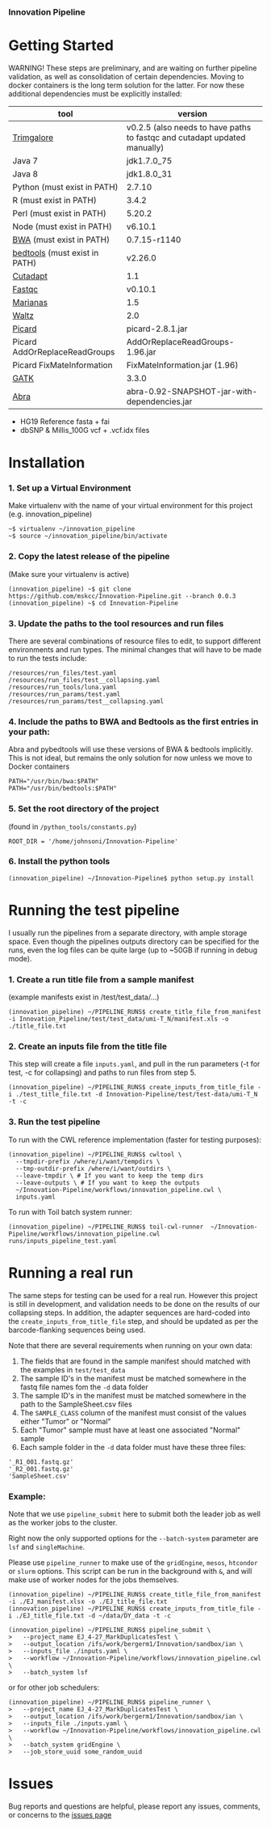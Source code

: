 ### Innovation Pipeline

# Getting Started

WARNING! These steps are preliminary, and are waiting on further pipeline validation, as well as consolidation of certain dependencies. Moving to docker containers is the long term solution for the latter. For now these additional dependencies must be explicitly installed:

| tool | version |
| --- | --- |
| [Trimgalore](https://github.com/FelixKrueger/TrimGalore) | v0.2.5 (also needs to have paths to fastqc and cutadapt updated manually)|
| Java 7 | jdk1.7.0_75 |
| Java 8 | jdk1.8.0_31 |
| Python (must exist in PATH)| 2.7.10 |
| R (must exist in PATH)| 3.4.2 |
| Perl (must exist in PATH)| 5.20.2 |
| Node (must exist in PATH)| v6.10.1 |
| [BWA](https://github.com/lh3/bwa) (must exist in PATH) | 0.7.15-r1140 |
| [bedtools](https://github.com/arq5x/bedtools2) (must exist in PATH) | v2.26.0 |
| [Cutadapt](http://cutadapt.readthedocs.io/en/stable/installation.html) | 1.1 | 
| [Fastqc](https://www.bioinformatics.babraham.ac.uk/projects/fastqc/) | v0.10.1 |
| [Marianas](https://github.com/juberpatel/Marianas) | 1.5 |
| [Waltz](https://github.com/juberpatel/Waltz) | 2.0 |
| [Picard](https://github.com/broadinstitute/picard) | picard-2.8.1.jar |
| Picard AddOrReplaceReadGroups | AddOrReplaceReadGroups-1.96.jar |
| Picard FixMateInformation | FixMateInformation.jar (1.96) |
| [GATK](https://github.com/broadgsa/gatk-protected) | 3.3.0 |
| [Abra](https://github.com/mozack/abra/) | abra-0.92-SNAPSHOT-jar-with-dependencies.jar |

- HG19 Reference fasta + fai
- dbSNP & Millis_100G vcf + .vcf.idx files

# Installation

### 1. Set up a Virtual Environment
Make virtualenv with the name of your virtual environment for this project (e.g. innovation_pipeline)
```
~$ virtualenv ~/innovation_pipeline
~$ source ~/innovation_pipeline/bin/activate
```

### 2. Copy the latest release of the pipeline
(Make sure your virtualenv is active)
```
(innovation_pipeline) ~$ git clone https://github.com/mskcc/Innovation-Pipeline.git --branch 0.0.3
(innovation_pipeline) ~$ cd Innovation-Pipeline
```

### 3. Update the paths to the tool resources and run files
There are several combinations of resource files to edit, to support different environments and run types. The minimal changes that will have to be made to run the tests include:
```
/resources/run_files/test.yaml
/resources/run_files/test__collapsing.yaml
/resources/run_tools/luna.yaml
/resources/run_params/test.yaml
/resources/run_params/test__collapsing.yaml
```

### 4. Include the paths to BWA and Bedtools as the first entries in your path:
Abra and pybedtools will use these versions of BWA & bedtools implicitly.  This is not ideal, but remains the only solution for now unless we move to Docker containers
```
PATH="/usr/bin/bwa:$PATH"
PATH="/usr/bin/bedtools:$PATH"
```

### 5. Set the root directory of the project
(found in `/python_tools/constants.py`)
```
ROOT_DIR = '/home/johnsoni/Innovation-Pipeline'
```

### 6. Install the python tools
```
(innovation_pipeline) ~/Innovation-Pipeline$ python setup.py install
```

# Running the test pipeline

I usually run the pipelines from a separate directory, with ample storage space. Even though the pipelines outputs directory can be specified for the runs, even the log files can be quite large (up to ~50GB if running in debug mode).

### 1. Create a run title file from a sample manifest
(example manifests exist in /test/test_data/...)
```
(innovation_pipeline) ~/PIPELINE_RUNS$ create_title_file_from_manifest -i Innovation_Pipeline/test/test_data/umi-T_N/manifest.xls -o ./title_file.txt
```

### 2. Create an inputs file from the title file
This step will create a file `inputs.yaml`, and pull in the run parameters (-t for test, -c for collapsing) and paths to run files from step 5.
```
(innovation_pipeline) ~/PIPELINE_RUNS$ create_inputs_from_title_file -i ./test_title_file.txt -d Innovation-Pipeline/test/test-data/umi-T_N -t -c
```

### 3. Run the test pipeline
To run with the CWL reference implementation (faster for testing purposes):
```
(innovation_pipeline) ~/PIPELINE_RUNS$ cwltool \
  --tmpdir-prefix /where/i/want/tempdirs \
  --tmp-outdir-prefix /where/i/want/outdirs \
  --leave-tmpdir \ # If you want to keep the temp dirs
  --leave-outputs \ # If you want to keep the outputs
  ~/Innovation-Pipeline/workflows/innovation_pipeline.cwl \
  inputs.yaml
```
To run with Toil batch system runner:
```
(innovation_pipeline) ~/PIPELINE_RUNS$ toil-cwl-runner  ~/Innovation-Pipeline/workflows/innovation_pipeline.cwl runs/inputs_pipeline_test.yaml
```

# Running a real run
The same steps for testing can be used for a real run. However this project is still in development, and validation needs to be done on the results of our collapsing steps. In addition, the adapter sequences are hard-coded into the `create_inputs_from_title_file` step, and should be updated as per the barcode-flanking sequences being used. 

Note that there are several requirements when running on your own data:
1. The fields that are found in the sample manifest should matched with the examples in `test/test_data`
2. The sample ID's in the manifest must be matched somewhere in the fastq file names fom the `-d` data folder
3. The sample ID's in the manifest must be matched somewhere in the path to the SampleSheet.csv files
4. The `SAMPLE_CLASS` column of the manifest must consist of the values either "Tumor" or "Normal"
5. Each "Tumor" sample must have at least one associated "Normal" sample
6. Each sample folder in the `-d` data folder must have these three files:
```
'_R1_001.fastq.gz'
'_R2_001.fastq.gz'
'SampleSheet.csv'
```
### Example:
Note that we use `pipeline_submit` here to submit both the leader job as well as the worker jobs to the cluster.

Right now the only supported options for the `--batch-system` parameter are `lsf` and `singleMachine`.

Please use `pipeline_runner` to make use of the `gridEngine`, `mesos`, `htcondor` or `slurm` options. This script can be run in the background with `&`, and will make use of worker nodes for the jobs themselves.
```
(innovation_pipeline) ~/PIPELINE_RUNS$ create_title_file_from_manifest -i ./EJ_manifest.xlsx -o ./EJ_title_file.txt
(innovation_pipeline) ~/PIPELINE_RUNS$ create_inputs_from_title_file -i ./EJ_title_file.txt -d ~/data/DY_data -t -c
```
```
(innovation_pipeline) ~/PIPELINE_RUNS$ pipeline_submit \
>   --project_name EJ_4-27_MarkDuplicatesTest \
>   --output_location /ifs/work/bergerm1/Innovation/sandbox/ian \
>   --inputs_file ./inputs.yaml \
>   --workflow ~/Innovation-Pipeline/workflows/innovation_pipeline.cwl \
>   --batch_system lsf
```
or for other job schedulers:
```
(innovation_pipeline) ~/PIPELINE_RUNS$ pipeline_runner \
>   --project_name EJ_4-27_MarkDuplicatesTest \
>   --output_location /ifs/work/bergerm1/Innovation/sandbox/ian \
>   --inputs_file ./inputs.yaml \
>   --workflow ~/Innovation-Pipeline/workflows/innovation_pipeline.cwl \
>   --batch_system gridEngine \
>   --job_store_uuid some_random_uuid
```

# Issues
Bug reports and questions are helpful, please report any issues, comments, or concerns to the [issues page](https://github.com/mskcc/Innovation-Pipeline/issues)
